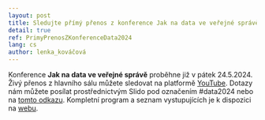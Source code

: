 ```yaml
---
layout: post
title: Sledujte přímý přenos z konference Jak na data ve veřejné správě!
detail: true
ref: PrimyPrenosZKonferenceData2024
lang: cs
author: lenka_kováčová
---
```


Konference **Jak na data ve veřejné správě** proběhne již v pátek 24.5.2024. Živý přenos z hlavního sálu můžete sledovat na platformě <a href="https://www.youtube.com/watch?v=hE8LF9c53dA">YouTube</a>. Dotazy nám můžete posílat prostřednictvým Slido pod označením #data2024 nebo na <a href="https://app.sli.do/event/sN7Hyj6eYLfhxUkUtXD3Ua/live/questions">tomto odkazu</a>. Kompletní program a seznam vystupujících je k dispozici na <a href="https://opendata.gov.cz/edu:konference:2024">webu</a>.

